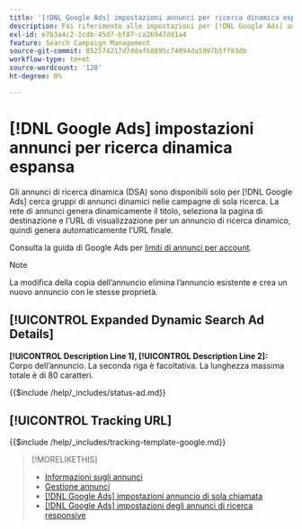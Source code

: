 ```yaml
---
title: '[!DNL Google Ads] impostazioni annunci per ricerca dinamica espansa'
description: Fai riferimento alle impostazioni per [!DNL Google Ads] annunci di ricerca dinamica espansi.
exl-id: e7b3a4c2-1cdb-45d7-bf87-ca26947dd1a4
feature: Search Campaign Management
source-git-commit: 052574217d7ddafb8895c74094da5997b5ff83db
workflow-type: tm+mt
source-wordcount: '120'
ht-degree: 0%

---
```


# [!DNL Google Ads] impostazioni annunci per ricerca dinamica espansa

Gli annunci di ricerca dinamica (DSA) sono disponibili solo per [!DNL Google Ads] cerca gruppi di annunci dinamici nelle campagne di sola ricerca. La rete di annunci genera dinamicamente il titolo, seleziona la pagina di destinazione e l’URL di visualizzazione per un annuncio di ricerca dinamico, quindi genera automaticamente l’URL finale.

Consulta la guida di Google Ads per [limiti di annunci per account](https://support.google.com/google-ads/answer/6372658?hl=en).

>[!NOTE]
>
>La modifica della copia dell’annuncio elimina l’annuncio esistente e crea un nuovo annuncio con le stesse proprietà.

## [!UICONTROL Expanded Dynamic Search Ad Details]

**[!UICONTROL Description Line 1], [!UICONTROL Description Line 2]:** Corpo dell’annuncio. La seconda riga è facoltativa. La lunghezza massima totale è di 80 caratteri.

<!-- **[!UICONTROL Status]:** -->

{{$include /help/_includes/status-ad.md}}

## [!UICONTROL Tracking URL]

<!-- **[!UICONTROL Tracking Template]:** -->

{{$include /help/_includes/tracking-template-google.md}}

>[!MORELIKETHIS]
>
>* [Informazioni sugli annunci](ad-about.md)
>* [Gestione annunci](ad-manage.md)
>* [[!DNL Google Ads] impostazioni annuncio di sola chiamata](ad-settings-google-call.md)
>* [[!DNL Google Ads] impostazioni degli annunci di ricerca responsive](ad-settings-google-rsa.md)
